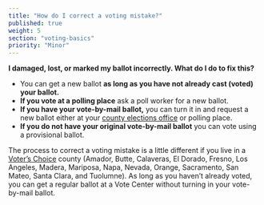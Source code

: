 ```yaml
---
title: "How do I correct a voting mistake?"
published: true
weight: 5
section: "voting-basics"
priority: "Minor"
---
```


**I damaged, lost, or marked my ballot incorrectly. What do I do to fix this?**  

- You can get a new ballot **as long as you have not already cast (voted) your ballot.**  
- **If you vote at a polling place** ask a poll worker for a new ballot.  
- **If you have your vote-by-mail ballot,** you can turn it in and request a new ballot either at your [county elections office](#section-election-office-contact) or polling place.   
- **If you do not have your original vote-by-mail ballot** you can vote using a provisional ballot.   

The process to correct a voting mistake is a little different if you live in a [Voter’s Choice](#menu-item-big-changes-in-15-voters-choice-counties) county (Amador, Butte, Calaveras, El Dorado, Fresno, Los Angeles, Madera, Mariposa, Napa, Nevada, Orange, Sacramento, San Mateo, Santa Clara, and Tuolumne). As long as you haven’t already voted, you can get a regular ballot at a Vote Center without turning in your vote-by-mail ballot. 
